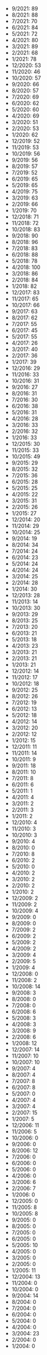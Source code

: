*  9/2021: 89
*  8/2021: 88
*  7/2021: 70
*  6/2021: 84
*  5/2021: 72
*  4/2021: 80
*  3/2021: 89
*  2/2021: 68
*  1/2021: 78
*  12/2020: 53
*  11/2020: 46
*  10/2020: 57
*  9/2020: 66
*  8/2020: 57
*  7/2020: 69
*  6/2020: 62
*  5/2020: 60
*  4/2020: 69
*  3/2020: 51
*  2/2020: 53
*  1/2020: 62
*  12/2019: 52
*  11/2019: 53
*  10/2019: 56
*  9/2019: 56
*  8/2019: 57
*  7/2019: 52
*  6/2019: 65
*  5/2019: 65
*  4/2019: 75
*  3/2019: 63
*  2/2019: 66
*  1/2019: 70
*  12/2018: 71
*  11/2018: 72
*  10/2018: 83
*  9/2018: 90
*  8/2018: 96
*  7/2018: 83
*  6/2018: 88
*  5/2018: 78
*  4/2018: 100
*  3/2018: 86
*  2/2018: 84
*  1/2018: 82
*  12/2017: 83
*  11/2017: 65
*  10/2017: 66
*  9/2017: 63
*  8/2017: 62
*  7/2017: 55
*  6/2017: 45
*  5/2017: 55
*  4/2017: 26
*  3/2017: 40
*  2/2017: 36
*  1/2017: 39
*  12/2016: 29
*  11/2016: 33
*  10/2016: 31
*  9/2016: 27
*  8/2016: 31
*  7/2016: 30
*  6/2016: 38
*  5/2016: 31
*  4/2016: 28
*  3/2016: 33
*  2/2016: 32
*  1/2016: 33
*  12/2015: 30
*  11/2015: 33
*  10/2015: 49
*  9/2015: 29
*  8/2015: 32
*  7/2015: 36
*  6/2015: 28
*  5/2015: 25
*  4/2015: 22
*  3/2015: 31
*  2/2015: 26
*  1/2015: 27
*  12/2014: 20
*  11/2014: 29
*  10/2014: 25
*  9/2014: 19
*  8/2014: 34
*  7/2014: 24
*  6/2014: 23
*  5/2014: 24
*  4/2014: 24
*  3/2014: 25
*  2/2014: 28
*  1/2014: 30
*  12/2013: 28
*  11/2013: 14
*  10/2013: 30
*  9/2013: 29
*  8/2013: 25
*  7/2013: 20
*  6/2013: 21
*  5/2013: 18
*  4/2013: 23
*  3/2013: 21
*  2/2013: 21
*  1/2013: 21
*  12/2012: 14
*  11/2012: 17
*  10/2012: 18
*  9/2012: 25
*  8/2012: 26
*  7/2012: 19
*  6/2012: 13
*  5/2012: 18
*  4/2012: 14
*  3/2012: 20
*  2/2012: 12
*  1/2012: 15
*  12/2011: 11
*  11/2011: 14
*  10/2011: 9
*  9/2011: 18
*  8/2011: 10
*  7/2011: 8
*  6/2011: 6
*  5/2011: 1
*  4/2011: 4
*  3/2011: 2
*  2/2011: 3
*  1/2011: 2
*  12/2010: 4
*  11/2010: 3
*  10/2010: 3
*  9/2010: 4
*  8/2010: 0
*  7/2010: 8
*  6/2010: 2
*  5/2010: 0
*  4/2010: 2
*  3/2010: 2
*  2/2010: 2
*  1/2010: 2
*  12/2009: 2
*  11/2009: 2
*  10/2009: 4
*  9/2009: 0
*  8/2009: 0
*  7/2009: 2
*  6/2009: 2
*  5/2009: 2
*  4/2009: 2
*  3/2009: 4
*  2/2009: 5
*  1/2009: 4
*  12/2008: 0
*  11/2008: 2
*  10/2008: 14
*  9/2008: 3
*  8/2008: 0
*  7/2008: 0
*  6/2008: 6
*  5/2008: 3
*  4/2008: 3
*  3/2008: 9
*  2/2008: 6
*  1/2008: 12
*  12/2007: 14
*  11/2007: 10
*  10/2007: 10
*  9/2007: 4
*  8/2007: 4
*  7/2007: 8
*  6/2007: 8
*  5/2007: 0
*  4/2007: 4
*  3/2007: 4
*  2/2007: 15
*  1/2007: 5
*  12/2006: 11
*  11/2006: 5
*  10/2006: 0
*  9/2006: 0
*  8/2006: 12
*  7/2006: 0
*  6/2006: 0
*  5/2006: 0
*  4/2006: 0
*  3/2006: 6
*  2/2006: 7
*  1/2006: 0
*  12/2005: 0
*  11/2005: 8
*  10/2005: 8
*  9/2005: 0
*  8/2005: 0
*  7/2005: 0
*  6/2005: 0
*  5/2005: 10
*  4/2005: 0
*  3/2005: 0
*  2/2005: 0
*  1/2005: 11
*  12/2004: 13
*  11/2004: 0
*  10/2004: 0
*  9/2004: 14
*  8/2004: 0
*  7/2004: 0
*  6/2004: 0
*  5/2004: 0
*  4/2004: 0
*  3/2004: 23
*  2/2004: 0
*  1/2004: 0